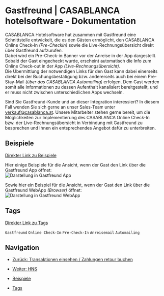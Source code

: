# Gastfreund | CASABLANCA hotelsoftware - Dokumentation

CASABLANCA Hotelsoftware hat zusammen mit Gastfreund eine Schnittstelle entwickelt, die es den Gästen ermöglicht, den CASABLANCA Online Check-In *(Pre-Checkin)* sowie die Live-Rechnungsübersicht direkt über Gastfreund aufzurufen.  
Dabei wird ein Pre-Check-in Banner vor der Anreise in der App dargestellt. Sobald der Gast eingecheckt wurde, erscheint automatisch die Info zum Online Check-out in der App *(Live-Rechnungsübersicht)*.  
Die Übermittlung der notwendigen Links für den Gast kann dabei einerseits direkt bei der Buchungsbestätigung bzw. andererseits auch bei einem Pre-Stay-Mail *(über das CASABLANCA Automailing)* erfolgen. Dem Gast werden somit alle Informationen zu dessen Aufenthalt kanalisiert bereitgestellt, und er muss nicht zwischen unterschiedlichen Apps wechseln.

Sind Sie Gastfreund-Kunde und an dieser Integration interessiert? In diesem Fall wenden Sie sich gerne an unser Sales-Team unter verkauf@casablanca.at. Unsere Mitarbeiter stehen gerne bereit, um die Möglichkeiten zur Implementierung des CASABLANCA Online Check-In bzw. der Live-Rechnungsübersicht in Verbindung mit Gastfreund zu besprechen und Ihnen ein entsprechendes Angebot dafür zu unterbreiten.

## Beispiele

[Direkter Link zu Beispiele](https://docs.casablanca.at/cloud/interfaces/gastfreund/#beispiele)

Hier einige Beispiele für die Ansicht, wenn der Gast den Link über die Gastfreund App öffnet:  
![Darstellung in Gastfreund App](https://docs.casablanca.at/assets/images/example_gastfreund_app-302ed34d0f7eb265a7b74f1566e9c632.png "Darstellung in Gastfreund App")

Sowie hier ein Beispiel für die Ansicht, wenn der Gast den Link über die Gastfreund WebApp *(Browser)* öffnet:  
![Darstellung in Gastfreund WebApp](https://docs.casablanca.at/assets/images/example_webversion-f46928b76fc7bd0080964e504133c4af.png "Darstellung in Gastfreund WebApp")

## Tags

[Direkter Link zu Tags](https://docs.casablanca.at/cloud/interfaces/gastfreund/#tags)

`Gastfreund` `Online Check-In` `Pre-Check-In` `Anreisemail` `Automailing`

## Navigation

* [Zurück: Transaktionen einsehen / Zahlungen retour buchen](https://docs.casablanca.at/cloud/interfaces/datatrans/transactions)
* [Weiter: HNS](https://docs.casablanca.at/cloud/interfaces/hns/)

* [Beispiele](https://docs.casablanca.at/cloud/interfaces/gastfreund/#beispiele)
* [Tags](https://docs.casablanca.at/cloud/interfaces/gastfreund/#tags)